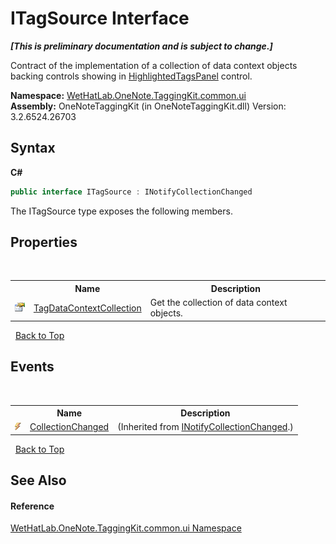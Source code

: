 # ITagSource Interface
 _**\[This is preliminary documentation and is subject to change.\]**_

Contract of the implementation of a collection of data context objects backing controls showing in <a href="1ffdd49a-8be7-2721-c076-b0ac663ecd27">HighlightedTagsPanel</a> control.

**Namespace:**&nbsp;<a href="043a9407-ac38-b3ac-7348-a6090af495ad">WetHatLab.OneNote.TaggingKit.common.ui</a><br />**Assembly:**&nbsp;OneNoteTaggingKit (in OneNoteTaggingKit.dll) Version: 3.2.6524.26703

## Syntax

**C#**<br />
``` C#
public interface ITagSource : INotifyCollectionChanged
```

The ITagSource type exposes the following members.


## Properties
&nbsp;<table><tr><th></th><th>Name</th><th>Description</th></tr><tr><td>![Public property](media/pubproperty.gif "Public property")</td><td><a href="30c9962e-f9fb-8a51-1bf2-0734e574bb04">TagDataContextCollection</a></td><td>
Get the collection of data context objects.</td></tr></table>&nbsp;
<a href="#itagsource-interface">Back to Top</a>

## Events
&nbsp;<table><tr><th></th><th>Name</th><th>Description</th></tr><tr><td>![Public event](media/pubevent.gif "Public event")</td><td><a href="http://msdn2.microsoft.com/en-us/library/ms653382" target="_blank">CollectionChanged</a></td><td> (Inherited from <a href="http://msdn2.microsoft.com/en-us/library/ms668629" target="_blank">INotifyCollectionChanged</a>.)</td></tr></table>&nbsp;
<a href="#itagsource-interface">Back to Top</a>

## See Also


#### Reference
<a href="043a9407-ac38-b3ac-7348-a6090af495ad">WetHatLab.OneNote.TaggingKit.common.ui Namespace</a><br />